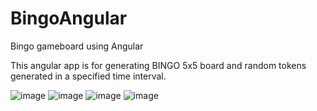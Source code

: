 # BingoAngular
 Bingo gameboard using Angular 

This angular app is for generating BINGO 5x5 board and random tokens generated in a specified time interval.  

![image](https://user-images.githubusercontent.com/91232216/135190980-ec4c4e61-e2b5-4076-a51f-837bfdfbd66c.png)
![image](https://user-images.githubusercontent.com/91232216/135190991-c7f8ad8e-e842-4922-9c26-d16063948ed8.png)
![image](https://user-images.githubusercontent.com/91232216/135191005-02519721-c64f-416c-b1a4-4c33e4614b30.png)
![image](https://user-images.githubusercontent.com/91232216/135191019-65cfccaa-2b48-4e32-aa1f-b922e4badc5e.png)
